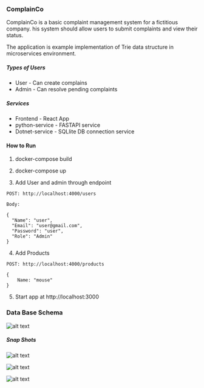 ### ComplainCo

ComplainCo is a basic complaint management system for a fictitious company. his system should allow users to submit complaints and view their status.

The application is example implementation of Trie data structure in microservices environment. 

##### Types of Users

- User - Can create complains
- Admin - Can resolve pending complaints

##### Services

- Frontend - React App
- python-service - FASTAPI service
- Dotnet-service - SQLlite DB connection service


#### How to Run 

1. docker-compose build

2. docker-compose up

3. Add User and admin through endpoint 

```
POST: http://localhost:4000/users

Body: 

{
  "Name": "user",
  "Email": "user@gmail.com",
  "Password": "user",
  "Role": "Admin"
}
```

4. Add Products 

```
POST: http://localhost:4000/products

{
    Name: "mouse"
}

```

5. Start app at http://localhost:3000


### Data Base Schema

![alt text](<Screenshot 2024-03-12 at 4.49.58 AM.png>)

##### Snap Shots

![alt text](<Screenshot 2024-03-12 at 4.27.10 AM.png>)

![alt text](<Screenshot 2024-03-12 at 4.33.03 AM.png>)

![alt text](<Screenshot 2024-03-12 at 4.36.58 AM.png>)





